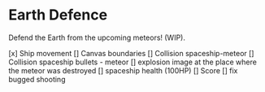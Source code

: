 # Earth Defence
Defend the Earth from the upcoming meteors! (WIP).

[x] Ship movement
[] Canvas boundaries
[] Collision spaceship-meteor
[] Collision spaceship bullets - meteor
[] explosion image at the place where the meteor was destroyed
[] spaceship health (100HP)
[] Score
[] fix bugged shooting
